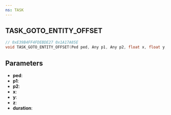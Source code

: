 ```yaml
---
ns: TASK
---
```

## TASK_GOTO_ENTITY_OFFSET

```c
// 0xE39B4FF4FDEBDE27 0x1A17A85E
void TASK_GOTO_ENTITY_OFFSET(Ped ped, Any p1, Any p2, float x, float y, float z, int duration);
```


## Parameters
* **ped**: 
* **p1**: 
* **p2**: 
* **x**: 
* **y**: 
* **z**: 
* **duration**: 

